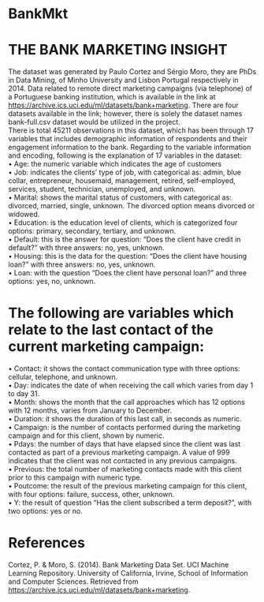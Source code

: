 # BankMkt  
# THE BANK MARKETING INSIGHT  
The dataset was generated by Paulo Cortez and Sérgio Moro, they are PhDs in Data Mining, of Minho University and Lisbon Portugal respectively in 2014. Data related to remote direct marketing campaigns (via telephone) of a Portuguese banking institution, which is available in the link at https://archive.ics.uci.edu/ml/datasets/bank+marketing. There are four datasets available in the link; however, there is solely the dataset names bank-full.csv dataset would be utilized in the project.  
There is total 45211 observations in this dataset, which has been through 17 variables that includes demographic information of respondents and their engagement information to the bank. Regarding to the variable information and encoding, following is the explanation of 17 variables in the dataset:    
•	Age: the numeric variable which indicates the age of customers  
•	Job: indicates the clients’ type of job, with categorical as: admin, blue collar, entrepreneur, housemaid, management, retired, self-employed, services, student, technician, unemployed, and unknown.  
•	Marital: shows the marital status of customers, with categorical as: divorced, married, single, unknown. The divorced option means divorced or widowed.  
•	Education: is the education level of clients, which is categorized four options: primary, secondary, tertiary, and unknown.  
•	Default: this is the answer for question: “Does the client have credit in default?” with three answers: no, yes, unknown.  
•	Housing: this is the data for the question: “Does the client have housing loan?” with three answers: no, yes, unknown.  
•	Loan: with the question “Does the client have personal loan?” and three options: yes, no, unknown.  
# The following are variables which relate to the last contact of the current marketing campaign:  
•	Contact: it shows the contact communication type with three options: cellular, telephone, and unknown.  
•	Day: indicates the date of when receiving the call which varies from day 1 to day 31.  
•	Month: shows the month that the call approaches which has 12 options with 12 months, varies from January to December.  
•	Duration: it shows the duration of this last call, in seconds as numeric.  
•	Campaign: is the number of contacts performed during the marketing campaign and for this client, shown by numeric.  
•	Pdays: the number of days that have elapsed since the client was last contacted as part of a previous marketing campaign. A value of 999 indicates that the client was not contacted in any previous campaigns.  
•	Previous: the total number of marketing contacts made with this client prior to this campaign with numeric type.  
•	Poutcome: the result of the previous marketing campaign for this client, with four options: failure, success, other, unknown.  
•	Y: the result of question “Has the client subscribed a term deposit?”, with two options: yes or no.
  
# References  
Cortez, P. & Moro, S. (2014). Bank Marketing Data Set. UCI Machine Learning Repository. University of California, Irvine, School of Information and Computer Sciences. Retrieved from https://archive.ics.uci.edu/ml/datasets/bank+marketing.
